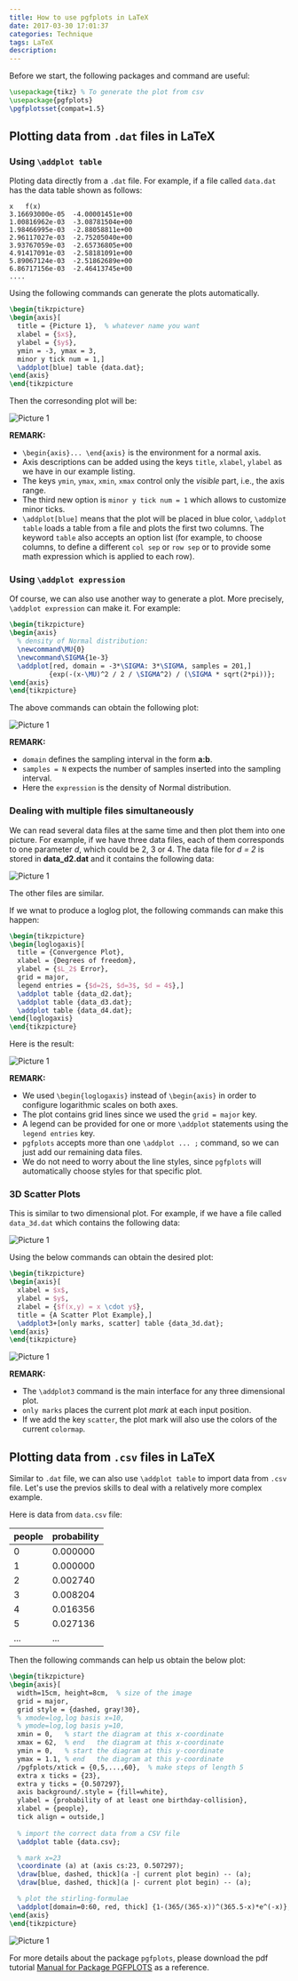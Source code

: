 ```yaml
---
title: How to use pgfplots in LaTeX
date: 2017-03-30 17:01:37
categories: Technique
tags: LaTeX
description:
---
```


Before we start, the following packages and command are useful:

```latex
\usepackage{tikz} % To generate the plot from csv
\usepackage{pgfplots}
\pgfplotsset{compat=1.5}
```

## Plotting data from `.dat` files in LaTeX

### Using `\addplot table`

Ploting data directly from a `.dat` file. For example, if a file called `data.dat` has the data table shown as follows:

<!--more-->

```
x	f(x)
3.16693000e-05	-4.00001451e+00
1.00816962e-03	-3.08781504e+00
1.98466995e-03	-2.88058811e+00
2.96117027e-03	-2.75205040e+00
3.93767059e-03	-2.65736805e+00
4.91417091e-03	-2.58181091e+00
5.89067124e-03	-2.51862689e+00
6.86717156e-03	-2.46413745e+00
....
```

Using the following commands can generate the plots automatically.

```latex
\begin{tikzpicture}
\begin{axis}[
  title = {Picture 1},  % whatever name you want
  xlabel = {$x$},
  ylabel = {$y$},
  ymin = -3, ymax = 3,
  minor y tick num = 1,]
  \addplot[blue] table {data.dat};
\end{axis}
\end{tikzpicture
```

Then the corresonding plot will be:

<!-- if the above link doesn't work, use the following command -->
![Picture 1](2017-03-30-How-to-use-pgfplots-in-LaTeX/1.png)

**REMARK:**

* `\begin{axis}... \end{axis}` is the environment for a normal axis.
* Axis descriptions can be added using the keys `title`, `xlabel`, `ylabel` as we have in our example listing.
* The keys `ymin`, `ymax`, `xmin`, `xmax` control only the *visible* part, i.e., the axis range.
* The third new option is `minor y tick num = 1` which allows to customize minor ticks.
* `\addplot[blue]` means that the plot will be placed in blue color, `\addplot table` loads a table from a file and plots the first two columns. The keyword `table` also accepts an option list (for example, to choose columns, to define a different `col sep` or `row sep` or to provide some math expression which is applied to each row).

### Using `\addplot expression`

Of course, we can also use another way to generate a plot. More precisely, `\addplot expression` can make it. For example:

```latex
\begin{tikzpicture}
\begin{axis}
  % density of Normal distribution:
  \newcommand\MU{0}
  \newcommand\SIGMA{1e-3}
  \addplot[red, domain = -3*\SIGMA: 3*\SIGMA, samples = 201,]
          {exp(-(x-\MU)^2 / 2 / \SIGMA^2) / (\SIGMA * sqrt(2*pi))};
\end{axis}
\end{tikzpicture}
```

The above commands can obtain the following plot:

<!-- if the above link doesn't work, use the following command -->
![Picture 1](2017-03-30-How-to-use-pgfplots-in-LaTeX/2.png)

**REMARK:**

* `domain` defines the sampling interval in the form **a:b**.
* `samples = N` expects the number of samples inserted into the sampling interval.
* Here the `expression` is the density of Normal distribution.


### Dealing with multiple files simultaneously

We can read several data files at the same time and then plot them into one picture. 
For example, if we have three data files, each of them corresponds to one parameter *d*, which could be 2, 3 or 4. 
The data file for *d = 2* is stored in **data_d2.dat** and it contains the following data:

<!-- if the above link doesn't work, use the following command -->
![Picture 1](2017-03-30-How-to-use-pgfplots-in-LaTeX/3.png)

The other files are similar.

If we wnat to produce a loglog plot, the following commands can make this happen:

```latex
\begin{tikzpicture}
\begin{loglogaxis}[
  title = {Convergence Plot},
  xlabel = {Degrees of freedom},
  ylabel = {$L_2$ Error},
  grid = major,
  legend entries = {$d=2$, $d=3$, $d = 4$},]
  \addplot table {data_d2.dat};
  \addplot table {data_d3.dat};
  \addplot table {data_d4.dat};
\end{loglogaxis}
\end{tikzpicture}
```
Here is the result:

<!-- if the above link doesn't work, use the following command -->
![Picture 1](2017-03-30-How-to-use-pgfplots-in-LaTeX/4.png)

**REMARK:**

* We used `\begin{loglogaxis}` instead of `\begin{axis}` in order to configure logarithmic scales on both axes.
* The plot contains grid lines since we used the `grid = major` key.
* A legend can be provided for one or more `\addplot` statements using the `legend entries` key.
* `pgfplots` accepts more than one `\addplot ... ;` command, so we can just add our remaining data files.
* We do not need to worry about the line styles, since `pgfplots` will automatically choose styles for that specific plot.

### 3D Scatter Plots

This is similar to two dimensional plot. 
For example, if we have a file called ``data_3d.dat`` which contains the following data:

<!-- if the above link doesn't work, use the following command -->
![Picture 1](2017-03-30-How-to-use-pgfplots-in-LaTeX/5.png)

Using the below commands can obtain the desired plot:

```latex
\begin{tikzpicture}
\begin{axis}[
  xlabel = $x$,
  ylabel = $y$,
  zlabel = {$f(x,y) = x \cdot y$},
  title = {A Scatter Plot Example},]
  \addplot3+[only marks, scatter] table {data_3d.dat};
\end{axis}
\end{tikzpicture}
```

<!-- if the above link doesn't work, use the following command -->
![Picture 1](2017-03-30-How-to-use-pgfplots-in-LaTeX/6.png)

**REMARK:**

* The `\addplot3` command is the main interface for any three dimensional plot.
* `only marks` places the current plot *mark* at each input position.
* If we add the key `scatter`, the plot mark will also use the colors of the current `colormap`.



## Plotting data from `.csv` files in LaTeX

Similar to `.dat` file, we can also use `\addplot table` to import data from `.csv` file. Let's use the previos skills to deal with a relatively more complex example.

Here is data from `data.csv` file:

people	|	probability
------ |  ----
0	|	0.0000001	|	0.0000002	|	0.0027403	|	0.0082044	|	0.0163565	|	0.027136
...|...

Then the following commands can help us obtain the below plot:

```latex
\begin{tikzpicture}
\begin{axis}[
  width=15cm, height=8cm,  % size of the image
  grid = major,
  grid style = {dashed, gray!30},
  % xmode=log,log basis x=10,
  % ymode=log,log basis y=10,
  xmin = 0,   % start the diagram at this x-coordinate
  xmax = 62,  % end   the diagram at this x-coordinate
  ymin = 0,   % start the diagram at this y-coordinate
  ymax = 1.1, % end   the diagram at this y-coordinate
  /pgfplots/xtick = {0,5,...,60},  % make steps of length 5
  extra x ticks = {23},
  extra y ticks = {0.507297},
  axis background/.style = {fill=white},
  ylabel = {probability of at least one birthday-collision},
  xlabel = {people},
  tick align = outside,]
  
  % import the correct data from a CSV file
  \addplot table {data.csv};

  % mark x=23
  \coordinate (a) at (axis cs:23, 0.507297);
  \draw[blue, dashed, thick](a -| current plot begin) -- (a);
  \draw[blue, dashed, thick](a |- current plot begin) -- (a);

  % plot the stirling-formulae
  \addplot[domain=0:60, red, thick] {1-(365/(365-x))^(365.5-x)*e^(-x)}; 
\end{axis} 
\end{tikzpicture}
```

<!-- if the above link doesn't work, use the following command -->
![Picture 1](2017-03-30-How-to-use-pgfplots-in-LaTeX/7.png)

For more details about the package `pgfplots`, please download the pdf tutorial [Manual for Package PGFPLOTS](http://sourceforge.net/projects/pgfplots) as a reference.
